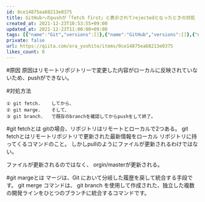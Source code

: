 ```yaml
---
id: 0ce14875ea68213e0375
title: GitHubへのpushが「fetch first」と表示されてrejectedとなったときの対処
created_at: 2021-12-23T10:53:55+09:00
updated_at: 2021-12-23T11:00:00+09:00
tags: [{"name":"Git","versions":[]},{"name":"GitHub","versions":[]},{"name":"メモ","versions":[]},{"name":"Push","versions":[]}]
private: false
url: https://qiita.com/ora_yoshito/items/0ce14875ea68213e0375
likes_count: 0
---
```


 

#原因
原因はリモートリポジトリーで変更した内容がローカルに反映されていないため、pushができない。

#対処方法
```
① git fetch.    してから、
② git marge.    そして、
③ git branch.   で既存のbranchを確認してからpushをして終了。
````
#git fetchとは
gitの場合、リポジトリはリモートとローカルで2つある。
git fetchとはリモートリポジトリで更新された最新情報をローカル
リポジトリに持ってくるコマンドのこと。
しかしpullのようにファイルが更新されるわけではない。

ファイルが更新されるのではなく、
orgin/masterが更新される。

#git margeとは
マージは、Git において分岐した履歴を戻して統合する手段です。
git merge コマンドは、 git branch を使用して作成された、独立した複数の開発ラインをひとつのブランチに統合するコマンドです。
